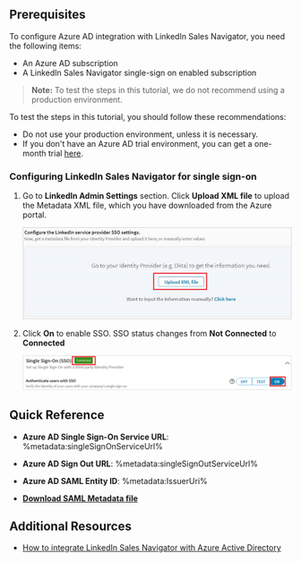 ## Prerequisites

To configure Azure AD integration with LinkedIn Sales Navigator, you need the following items:

- An Azure AD subscription
- A LinkedIn Sales Navigator single-sign on enabled subscription

> **Note:**
> To test the steps in this tutorial, we do not recommend using a production environment.

To test the steps in this tutorial, you should follow these recommendations:

- Do not use your production environment, unless it is necessary.
- If you don't have an Azure AD trial environment, you can get a one-month trial [here](https://azure.microsoft.com/pricing/free-trial/).

### Configuring LinkedIn Sales Navigator for single sign-on

1. Go to **LinkedIn Admin Settings** section. Click **Upload XML file** to upload the Metadata XML file, which you have downloaded from the Azure portal.

	![Configure Single Sign-On](./media/tutorial_linkedin_metadata_03.png)

2. Click **On** to enable SSO. SSO status changes from **Not Connected** to **Connected**

	![Configure Single Sign-On](./media/tutorial_linkedin_admin_05.png)


## Quick Reference

* **Azure AD Single Sign-On Service URL**: %metadata:singleSignOnServiceUrl%

* **Azure AD Sign Out URL**: %metadata:singleSignOutServiceUrl%

* **Azure AD SAML Entity ID**: %metadata:IssuerUri%

* **[Download SAML Metadata file](%metadata:metadataDownloadUrl%)**



## Additional Resources

* [How to integrate LinkedIn Sales Navigator with Azure Active Directory](active-directory-saas-linkedinsalesnavigator-tutorial.md)

